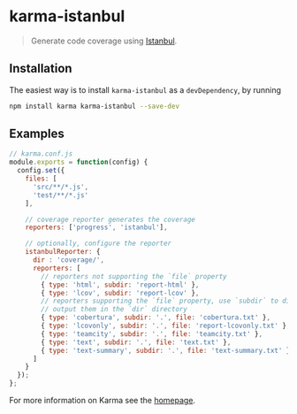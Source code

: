 # karma-istanbul

> Generate code coverage using [Istanbul].

## Installation

The easiest way is to install `karma-istanbul` as a `devDependency`,
by running

```bash
npm install karma karma-istanbul --save-dev
```

## Examples

```javascript
// karma.conf.js
module.exports = function(config) {
  config.set({
    files: [
      'src/**/*.js',
      'test/**/*.js'
    ],

    // coverage reporter generates the coverage
    reporters: ['progress', 'istanbul'],

    // optionally, configure the reporter
    istanbulReporter: {
      dir : 'coverage/',
      reporters: [
        // reporters not supporting the `file` property
        { type: 'html', subdir: 'report-html' },
        { type: 'lcov', subdir: 'report-lcov' },
        // reporters supporting the `file` property, use `subdir` to directly
        // output them in the `dir` directory
        { type: 'cobertura', subdir: '.', file: 'cobertura.txt' },
        { type: 'lcovonly', subdir: '.', file: 'report-lcovonly.txt' },
        { type: 'teamcity', subdir: '.', file: 'teamcity.txt' },
        { type: 'text', subdir: '.', file: 'text.txt' },
        { type: 'text-summary', subdir: '.', file: 'text-summary.txt' },
      ]
    }
  });
};
```

For more information on Karma see the [homepage].

[homepage]: http://karma-runner.github.com
[Istanbul]: https://github.com/tao-zeng/karma-istanbul
